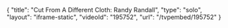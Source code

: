 {
    "title": "Cut From A Different Cloth: Randy Randall",
    "type": "solo",
    "layout": "iframe-static",
    "videoId": "195752",
    "url": "\/tvpembed\/195752"
}
